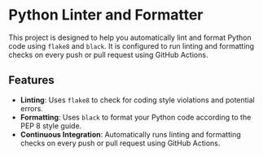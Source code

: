 # Python Linter and Formatter

This project is designed to help you automatically lint and format Python code using `flake8` and `black`. It is configured to run linting and formatting checks on every push or pull request using GitHub Actions.

## Features

- **Linting**: Uses `flake8` to check for coding style violations and potential errors.
- **Formatting**: Uses `black` to format your Python code according to the PEP 8 style guide.
- **Continuous Integration**: Automatically runs linting and formatting checks on every push or pull request using GitHub Actions.
